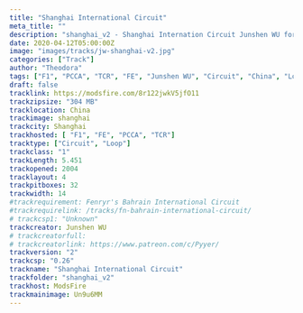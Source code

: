 ```yaml
---
title: "Shanghai International Circuit"
meta_title: ""
description: "shanghai_v2 - Shanghai Internation Circuit Junshen WU for assetto corsa"
date: 2020-04-12T05:00:00Z
image: "images/tracks/jw-shanghai-v2.jpg"
categories: ["Track"]
author: "Theodora"
tags: ["F1", "PCCA", "TCR", "FE", "Junshen WU", "Circuit", "China", "Loop", "2016"]
draft: false
tracklink: https://modsfire.com/8r122jwkV5jfO11
trackzipsize: "304 MB"
tracklocation: China
trackimage: shanghai
trackcity: Shanghai
trackhosted: [ "F1", "FE", "PCCA", "TCR"]
tracktype: ["Circuit", "Loop"]
trackclass: "1" 
trackLength: 5.451
trackopened: 2004
tracklayout: 4
trackpitboxes: 32
trackwidth: 14
#trackrequirement: Fenryr's Bahrain International Circuit
#trackrequirelink: /tracks/fn-bahrain-international-circuit/
# trackcsp1: "Unknown"
trackcreator: Junshen WU
# trackcreatorfull: 
# trackcreatorlink: https://www.patreon.com/c/Pyyer/
trackversion: "2"
trackcsp: "0.26"
trackname: "Shanghai International Circuit"
trackfolder: "shanghai_v2"
trackhost: ModsFire
trackmainimage: Un9u6MM
---
```

